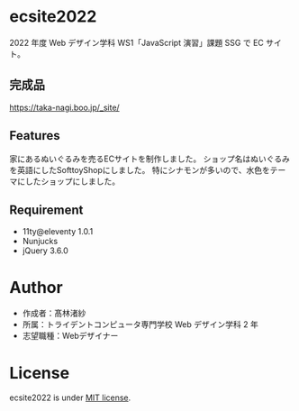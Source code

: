 # ecsite2022

<!-- 初期データは削除します。 -->

2022 年度 Web デザイン学科 WS1「JavaScript 演習」課題 SSG で EC サイト。
## 完成品

<!-- 完成後、ここにURLを貼ってください。-->
https://taka-nagi.boo.jp/_site/
## Features

<!-- セールスポイントや差別化などを説明する。-->
家にあるぬいぐるみを売るECサイトを制作しました。
ショップ名はぬいぐるみを英語にしたSofttoyShopにしました。
特にシナモンが多いので、水色をテーマにしたショップにしました。
## Requirement

- 11ty@eleventy 1.0.1
- Nunjucks
- jQuery 3.6.0

# Author

- 作成者：髙林渚紗
- 所属：トライデントコンピュータ専門学校 Web デザイン学科 2 年
- 志望職種：Webデザイナー

# License

ecsite2022 is under [MIT license](https://en.wikipedia.org/wiki/MIT_License).
